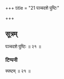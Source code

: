 +++
title = "21 पञ्चदशे पुष्टिः"

+++

## सूत्रम्
पञ्चदशे पुष्टिः ॥ २१ ॥   
### टिप्पनी
स्पष्टम् ॥ २१ ॥  
